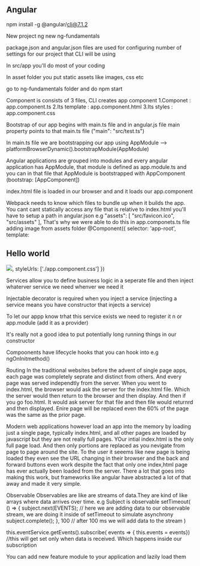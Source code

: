 ## Angular

npm install -g @angular/cli@7.1.2

New project ng new ng-fundamentals

package.json and angular.json files are used for configuring number of settings for our project that CLI will be using

In src/app you'll do most of your coding

In asset folder you put static assets like images, css etc

go to ng-fundamentals folder and do npm start

Component is consists of 3 files, CLI creates app component 1.Componet : app.component.ts 2.Its template : app.component.html 3.Its styles : app.component.css

Bootstrap of our app begins with main.ts file and in angular.js file main property points to that main.ts file ("main": "src/test.ts")

In main.ts file we are bootstrapping our app using AppModule --> platformBrowserDynamic().bootstrapModule(AppModule)

Angular applications are grouped into modules and every angular application has AppModule, that module is defined as app.module.ts and you can in that file that AppModule is bootstrapped with AppComponent (bootstrap: [AppComponent])

index.html file is loaded in our browser and and it loads our app.component

Webpack needs to know which files to bundle up when it builds the app. You cant cant statically access any file that is relative to index.html you'll have to setup a path in angular.json e.g "assets": [ "src/favicon.ico", "src/assets" ], That's why we were able to do this in app.componets.ts file adding image from assets folder @Component({ selector: 'app-root', template: <h2>Hello world</h2> <img src="/assets/images/basic-shield.png"/>, styleUrls: ['./app.component.css'] })

Services allow you to define business logic in a seperate file and then inject whaterver service we need whenver we need it

Injectable decorator is required when you inject a service (injecting a service means you have constructor that injects a service)

To let our appp know trhat this service exists we need to register it n or app.module (add it as a provider)

It's really not a good idea to put potentially long running things in our constructor

Compoonents have lifecycle hooks that you can hook into e.g ngOnInitmethod()

Routing In the traditional websites before the advent of single page apps, each page was completely seprate and distinct from others. And every page was served independtly from the server. When you went to index.html, the browser would ask the server for the index.html file. Which the server would then return to the browser and then display. And then if you go foo.html. It would ask server for that file and then file would returnrd and then displayed. Enire page will be replaced even the 60% of the page was the same as the prior page.

Modern web applications however load an app into the memory by loading just a single page, typically index.html, and all other pages are loaded by javascript but they are not really full pages. YOur intial index.html is the only full page load. And then only portions are replaced as you nevigate from page to page around the site. To the user it seeems like new page is being loaded they even see the URL changing in their browser and the back and forward buttons even work despite the fact that only one index,html page has ever actually been loaded from the server. There a lot that goes into making this work, but frameworks like angular have abstracted a lot of that away and made it very simple.

Observable Observables are like are streams of data.They are kind of like arrays where data arrives over time. e.g Subject is observable setTimeout( () => { subject.next(EVENTS); // here we are adding data to our observable stream, we are doing it inside of setTimeout to simulate asynchrony subject.complete(); }, 100 // after 100 ms we will add data to the stream )

this.eventService.getEvents().subscribe( events => { this.events = events}) //this will get set only when data is received. Which happens inside our subscription

You can add new feature module to your application and lazily load them
